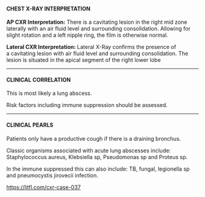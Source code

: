 #### CHEST X-RAY INTERPRETATION

**AP CXR Interpretation:** There is a cavitating lesion in the right mid zone laterally with an air fluid level and surrounding consolidation. Allowing for slight rotation and a left nipple ring, the film is otherwise normal.

**Lateral CXR Interpretation:** Lateral X-Ray confirms the presence of a cavitating lesion with air fluid level and surrounding consolidation. The lesion is situated in the apical segment of the right lower lobe

---------------
#### CLINICAL CORRELATION
This is most likely a lung abscess.

Risk factors including immune suppression should be assessed.

---------------
#### CLINICAL PEARLS

Patients only have a productive cough if there is a draining bronchus.

Classic organisms associated with acute lung abscesses include: Staphylococcus aureus, Klebsiella sp, Pseudomonas sp and Proteus sp.

In the immune suppressed this can also include: TB, fungal, legionella sp and pneumocystis jirovecii infection.


<https://litfl.com/cxr-case-037>